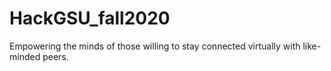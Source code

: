 # HackGSU_fall2020
Empowering the minds of those willing to stay connected virtually with like-minded peers.
